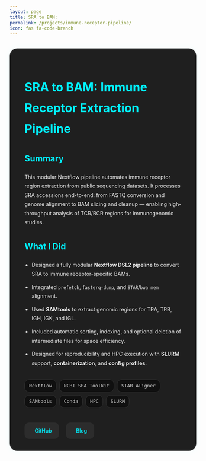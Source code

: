 ```yaml
---
layout: page
title: SRA to BAM:
permalink: /projects/immune-receptor-pipeline/
icon: fas fa-code-branch
---
```


<style>
.project-container {
  background: #1f1f1f;
  padding: 2rem 2.5rem;
  border-radius: 20px;
  box-shadow: 0 0 20px rgba(0, 255, 255, 0.05);
  margin-top: 2rem;
  color: #eaeaea;
  line-height: 1.75;
}

.project-container h1 {
  color: #00f2ff;
  font-size: 2rem;
  margin-bottom: 0.3rem;
}

.project-container .meta {
  font-size: 0.9rem;
  color: #999;
  margin-bottom: 1.5rem;
}

.project-container h2 {
  font-size: 1.4rem;
  margin-top: 2rem;
  color: #00f2ff;
}

.project-container ul {
  margin-top: 1rem;
  padding-left: 1.2rem;
}

.project-container li {
  margin-bottom: 0.7rem;
}

.project-tags {
  display: flex;
  flex-wrap: wrap;
  gap: 0.5rem;
  margin: 0.5rem 0 2rem;
}

.project-tag {
  background: #101010;
  color: #ccc;
  border: 1px solid #333;
  padding: 0.3rem 0.7rem;
  font-size: 0.8rem;
  border-radius: 12px;
  font-family: monospace;
}

.project-links {
  margin-top: 2.5rem;
  display: flex;
  gap: 1.2rem;
  flex-wrap: wrap;
}

.project-links a {
  display: inline-flex;
  align-items: center;
  gap: 0.5rem;
  background: #2c2c2c;
  color: #00f2ff;
  padding: 0.6rem 1.2rem;
  border-radius: 12px;
  font-weight: 500;
  text-decoration: none;
  transition: background 0.3s ease;
}

.project-links a:hover {
  background: #00f2ff;
  color: #000;
}

.project-links i {
  font-size: 1rem;
}
</style>

<div class="project-container">

<h1>SRA to BAM: Immune Receptor Extraction Pipeline</h1>

<h2>Summary</h2>
<p>
This modular Nextflow pipeline automates immune receptor region extraction from public sequencing datasets. It processes SRA accessions end-to-end: from FASTQ conversion and genome alignment to BAM slicing and cleanup — enabling high-throughput analysis of TCR/BCR regions for immunogenomic studies.
</p>

<h2>What I Did</h2>
<ul>
  <li>Designed a fully modular <strong>Nextflow DSL2 pipeline</strong> to convert SRA to immune receptor-specific BAMs.</li>
  <li>Integrated <code>prefetch</code>, <code>fasterq-dump</code>, and <code>STAR</code>/<code>bwa mem</code> alignment.</li>
  <li>Used <strong>SAMtools</strong> to extract genomic regions for TRA, TRB, IGH, IGK, and IGL.</li>
  <li>Included automatic sorting, indexing, and optional deletion of intermediate files for space efficiency.</li>
  <li>Designed for reproducibility and HPC execution with <strong>SLURM</strong> support, <strong>containerization</strong>, and <strong>config profiles</strong>.</li>
</ul>

<h2> </h2>
<div class="project-tags">
  <span class="project-tag">Nextflow</span>
  <span class="project-tag">NCBI SRA Toolkit</span>
  <span class="project-tag">STAR Aligner</span>
  <span class="project-tag">SAMtools</span>
  <span class="project-tag">Conda</span>
  <span class="project-tag">HPC</span>
  <span class="project-tag">SLURM</span>
</div>


<h2> </h2>
<div class="project-links">
  <a href="https://github.com/yourusername/immune-receptor-nextflow" target="_blank">
    <i class="fab fa-github"></i>GitHub
  </a>
  <a href="/blog/2025/07/28/nextflow-immune-receptor-pipeline.html" target="_blank">
    <i class="fas fa-book-open"></i>Blog 
  </a>
</div>

</div>
